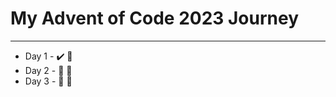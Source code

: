 # My Advent of Code 2023 Journey
---

* Day 1 - :heavy_check_mark: :black_square_button:
* Day 2 - :black_square_button: :black_square_button:
* Day 3 - :black_square_button: :black_square_button: